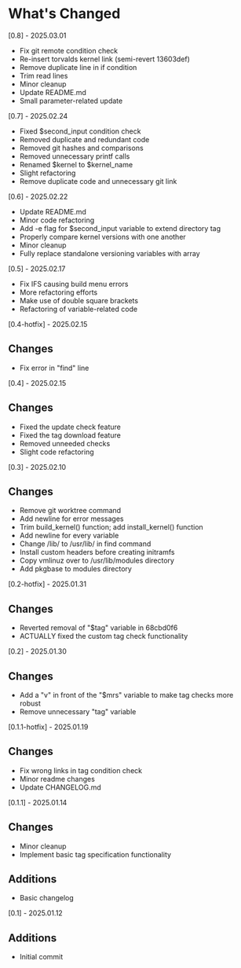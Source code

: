 # What's Changed

[0.8] - 2025.03.01

- Fix git remote condition check
- Re-insert torvalds kernel link (semi-revert 13603def)
- Remove duplicate line in if condition
- Trim read lines
- Minor cleanup
- Update README.md
- Small parameter-related update

[0.7] - 2025.02.24

- Fixed $second_input condition check
- Removed duplicate and redundant code
- Removed git hashes and comparisons
- Removed unnecessary printf calls
- Renamed $kernel to $kernel_name
- Slight refactoring
- Remove duplicate code and unnecessary git link

[0.6] - 2025.02.22

- Update README.md
- Minor code refactoring
- Add -e flag for $second_input variable to extend directory tag
- Properly compare kernel versions with one another
- Minor cleanup
- Fully replace standalone versioning variables with array

[0.5] - 2025.02.17

- Fix IFS causing build menu errors
- More refactoring efforts
- Make use of double square brackets
- Refactoring of variable-related code

[0.4-hotfix] - 2025.02.15

## Changes

- Fix error in "find" line

[0.4] - 2025.02.15

## Changes

- Fixed the update check feature
- Fixed the tag download feature
- Removed unneeded checks
- Slight code refactoring

[0.3] - 2025.02.10

## Changes

- Remove git worktree command
- Add newline for error messages
- Trim build_kernel() function; add install_kernel() function
- Add newline for every variable
- Change /lib/ to /usr/lib/ in find command
- Install custom headers before creating initramfs
- Copy vmlinuz over to /usr/lib/modules directory
- Add pkgbase to modules directory

[0.2-hotfix] - 2025.01.31

## Changes
- Reverted removal of "$tag" variable in 68cbd0f6
- ACTUALLY fixed the custom tag check functionality

[0.2] - 2025.01.30

## Changes
- Add a "v" in front of the "$mrs" variable to make tag checks more robust
- Remove unnecessary "tag" variable

[0.1.1-hotfix] - 2025.01.19

## Changes
- Fix wrong links in tag condition check
- Minor readme changes
- Update CHANGELOG.md

[0.1.1] - 2025.01.14

## Changes

- Minor cleanup
- Implement basic tag specification functionality

## Additions

- Basic changelog

[0.1] - 2025.01.12

## Additions

- Initial commit
